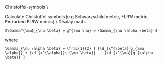  Christoffel-symbols \\
 
Calculate Christoffel symbols (e.g Schwarzschild metric, FLRW metric, Perturbed FLRW metric) \\
Display math:
```
$\Gamma^{\mu}_{\nu \beta} = g^{\mu \nu} = \Gamma_{\nu \alpha \beta} $
```
where 
```
\Gamma_{\nu \alpha \beta} = \frac{1}{2} [ {\d_{x^{\beta}}g_{\mu \alpha}} + {\d_{x^{\alpha}}g_{\mu \beta}}  - {\d_{x^{\mu}}g_{\alpha \beta}} ]
```
